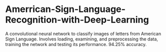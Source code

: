 # Amerrican-Sign-Language-Recognition-with-Deep-Learning
A convolutional neural network to classify images of letters from American Sign Language. Involves loading, examining, and preprocessing the data, training the network and testing its performance. 94.25% accuracy.
